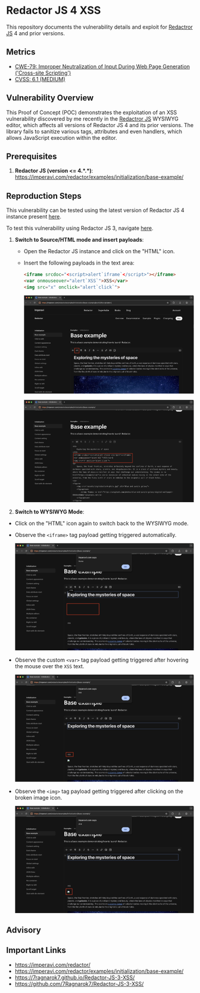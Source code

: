 # Redactor JS 4 XSS
This repository documents the vulnerability details and exploit for [Redactror JS](https://imperavi.com/redactor/) 4 and prior versions.

## Metrics
- [CWE-79: Improper Neutralization of Input During Web Page Generation ('Cross-site Scripting')](https://cwe.mitre.org/data/definitions/79.html)
- [CVSS: 6.1 (MEDIUM)](https://nvd.nist.gov/vuln-metrics/cvss/v3-calculator?vector=AV:N/AC:L/PR:N/UI:R/S:C/C:L/I:L/A:N&version=3.1)

## Vulnerability Overview
This Proof of Concept (POC) demonstrates the exploitation of an XSS vulnerability discovered by me recently in the [Redactror JS](https://imperavi.com/redactor/)  WYSIWYG editor, which affects all versions of Redactor JS 4 and its prior versions. The library fails to sanitize various tags, attributes and even handlers, which allows JavaScript execution within the editor.

## Prerequisites
1. **Redactor JS (version <= 4.\*.\*)**: https://imperavi.com/redactor/examples/initialization/base-example/

## Reproduction Steps
This vulnerability can be tested using the latest version of Redactor JS 4 instance present [here](https://imperavi.com/redactor/examples/initialization/base-example/).

To test this vulnerability using Redactor JS 3, navigate [here](https://7ragnarok7.github.io/Redactor-JS-3-XSS/redactor3/).

1. **Switch to Source/HTML mode and insert payloads**:
   - Open the Redactor JS instance and click on the "HTML" icon.
   - Insert the following payloads in the text area:

     ```html
     <iframe srcdoc="<script>alert`iframe`</script>"></iframe>
     <var onmouseover="alert`XSS`">XSS</var>
     <img src="x" onclick="alert`click`">
     ```
     ![Redactor Preview Screenshot](screenshots/redactor.png)

     ![Payload Insertion Screenshot](screenshots/payload.png)
     
 2. **Switch to WYSIWYG Mode**:
   - Click on the "HTML" icon again to switch back to the WYSIWYG mode.
   
   - Observe the `<iframe>` tag payload getting triggered automatically.
     
     ![Payload Insertion Screenshot](screenshots/iframe.png)
     
   - Observe the custom `<var>` tag payload getting triggered after hovering the mouse over the `XSS` text.
     
     ![Payload Insertion Screenshot](screenshots/var.png)
     
   - Observe the `<img>` tag payload getting triggered after clicking on the broken image icon.
     
     ![XSS Trigger Screenshot](screenshots/img.png)
   
## Advisory
   
## Important Links
- https://imperavi.com/redactor/
- https://imperavi.com/redactor/examples/initialization/base-example/
- https://7ragnarok7.github.io/Redactor-JS-3-XSS/
- https://github.com/7Ragnarok7/Redactor-JS-3-XSS/


